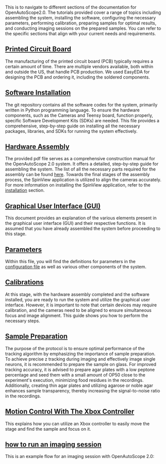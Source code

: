 
This is to navigate to different sections of the documentation for OpenAutoScope2.0. The tutorials provided cover a range of topics including assembling the system,
installing the software, configuring the necessary parameters, performing calibration, preparing samples for optimal results, and conducting imaging sessions on the prepared samples.
You can refer to the specific sections that align with your current needs and requirements.

## [Printed Circuit Board](../pcb)

The manufacturing of the printed circuit board (PCB) typically requires a certain amount of time. There are multiple vendors available, both within and outside the US, that handle PCB production. We used EasyEDA for designing the PCB and ordering it, including the soldered components.

## [Software Installation](installation.md)
The git repository contains all the software codes for the system, primarily written in Python programming language. To ensure the hardware components, such as the Cameras and Teensy board, function properly, specific Software Development Kits (SDKs) are needed. This file provides a comprehensive, step-by-step guide on installing all the necessary packages, libraries, and SDKs for running the system effectively.

## [Hardware Assembly](https://drive.google.com/file/d/1PnN88vxZwhIJeRHgJQa5Ft3MLd5eSH1t/view?usp=share_link)
The provided pdf file serves as a comprehensive construction manual for the OpenAutoScope 2.0 system. It offers a detailed, step-by-step guide for assembling the system. The list of all the necessary parts required for the assembly can be found [here](../parts/parts.pdf). Towards the final stages of the assembly process, the SpinView application is utilized to align the cameras accurately. For more information on installing the SpinView application, refer to the [installation](installation.md) section.

## [Graphical User Interface (GUI)](gui.md)
This document provides an explanation of the various elements present in the graphical user interface (GUI) and their respective functions.
It is assumed that you have already assembled the system before proceeding to this stage.



## [Parameters](parameters.md)
Within this file, you will find the definitions for parameters in the [configuration file](../configs.json) as well as various other components of the system.

## [Calibrations](calibration.md) 
At this stage, with the hardware assembly completed and the software installed, you are ready to run the system and utilize the graphical user interface. However, it is important to note that certain devices may require calibration, and the cameras need to be aligned to ensure simultaneous focus and image alignment. This guide shows you how to perform the necessary steps.

## [Sample Preparation](sample_preparation.md)
The purpose of the protocol is to ensure optimal performance of the tracking algorithm by emphasizing the importance of sample preparation. To achieve precise z tracking during imaging and effectively image single neurons, it is recommended to prepare the sample on glass. For improved tracking accuracy, it is advised to prepare agar plates with a low peptone percentage and seed them with a small amount of OP50 close to the experiment's execution, minimizing food residues in the recordings. Additionally, creating thin agar plates and utilizing agarose or noble agar enhances sample transparency, thereby increasing the signal-to-noise ratio in the recordings.

## [Motion Control With The Xbox Controller](xbox_controller.md)
This explains how you can utilize an Xbox controller to easily move the stage and find the sample and focus on it.



## [how to run an imaging session](imaging_session.md)
This is an example flow for an imaging session with OpenAutoScope 2.0:

